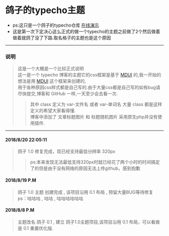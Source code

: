 # 鸽子的typecho主题
+ ps:这只是一个鸽子的typecho仓库 <a href="http://bbs.funnyli.cn">在线演示</a>
+ 这是第一次下定决心这么正式的做一个typecho的主题之前做了2个然后做着做着就鸽了没了下路.取名格子的主题也是这个原因
* * *
### 说明
[MDUI]:https://www.mdui.org/
> 这是一个大概是一个比较正式说明<br/>
> 这一是一个 typecho 博客的主题它的css框架是基于 [MDUI] 的,我一开始的想法是用 [MDUI] 这个框架来创建的,<br/>
> 用于各种原因css样式都是自己写的.由于大量css都是自己写的如有bug请尽快提交,博客和 GitHub 一样,一天至少会去看一次.<br/>
>> 其中 class 定义为 var-文件名 或者 var-单词名 大量 class 都是这样定义的希望大家看得懂.<br/>
>> 博客中添加了 文章标题图片 和 标题随机图片 采用原生php并没有使用插件.<br/>
* * *

#### 2018/8/20 22:05:11
> 鸽子 1.0 修复完成，现已经支持最低分辨率 320px 
> > ps:本来发现无法最低支持320px时就已经花了两个小时的时间搞定了的但是由于没有网络的原因无法上传github，感到抱歉
#### 2018/8/19 P.M
> 鸽子 1.0 主题 创建完成 , 该项目沿用 0.1 布局 , 预留大量BUG等待修复
> ps：咕咕咕 , 咕咕 , 咕咕咕咕咕咕 
#### 2018/8/8 P.M
> 主题改名 鸽子 0.1 , 建立 鸽子1.0主题项目,该项目沿用 0.1 布局，可以看做是 0.1 重置优化版.
